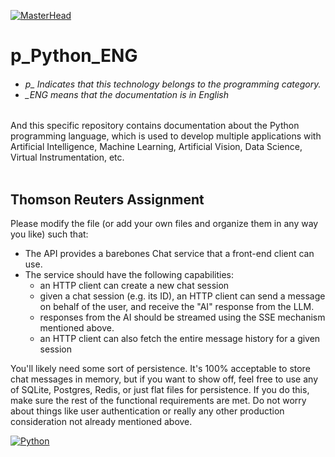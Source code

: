 [![MasterHead](http://dicer0.com/wp-content/uploads/2023/09/Python-di_cer0-Banner.png)](https://dicer0.com/)
# p_Python_ENG
<h6 align="justify">
  <ul>
    <li>p_ Indicates that this technology belongs to the programming category.</li>
    <li>_ENG means that the documentation is in English</li>
  </ul>
</h6>
And this specific repository contains documentation about the Python programming language, which is used to develop multiple applications with Artificial Intelligence, Machine Learning, Artificial Vision, Data Science, Virtual Instrumentation, etc.
&nbsp;
<br/>
&nbsp;

## Thomson Reuters Assignment
Please modify the file (or add your own files and organize them in any way you like) such that:
- The API provides a barebones Chat service that a front-end client can use.
- The service should have the following capabilities:
    - an HTTP client can create a new chat session
    - given a chat session (e.g. its ID), an HTTP client can send a message on behalf of the user, and receive the "AI" response from the LLM.
    - responses from the AI should be streamed using the SSE mechanism mentioned above.
    - an HTTP client can also fetch the entire message history for a given session

You'll likely need some sort of persistence. It's 100% acceptable to store chat messages in memory, but if you want to show off, feel free to use any of SQLite, Postgres, Redis, or just flat files for persistence. If you do this, make sure the rest of the functional requirements are met.
Do not worry about things like user authentication or really any other production consideration not already mentioned above.

[![Python](http://dicer0.com/wp-content/uploads/2024/03/p_Python.png)](https://dicer0.com/#skills)
